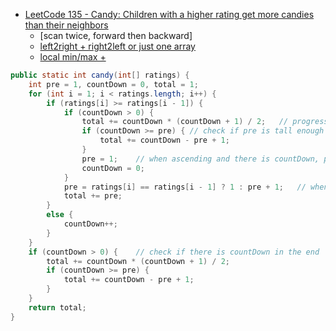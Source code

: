 - [LeetCode 135 - Candy: Children with a higher rating get more candies than their neighbors](https://leetcode.com/articles/candy/)
  - [scan twice, forward then backward]
  - [left2right + right2left or just one array](https://leetcode.com/articles/candy/#approach-4-single-pass-approach-with-constant-space-accepted)
  - [local min/max + ](https://leetcode.com/articles/candy/#approach-4-single-pass-approach-with-constant-space-accepted)
```java
public static int candy(int[] ratings) {
    int pre = 1, countDown = 0, total = 1;
    for (int i = 1; i < ratings.length; i++) {
        if (ratings[i] >= ratings[i - 1]) {
            if (countDown > 0) {
                total += countDown * (countDown + 1) / 2;   // progression part
                if (countDown >= pre) { // check if pre is tall enough
                    total += countDown - pre + 1;
                }
                pre = 1;    // when ascending and there is countDown, prev should be 1
                countDown = 0;
            }
            pre = ratings[i] == ratings[i - 1] ? 1 : pre + 1;   // when equals to previous one, set to 1. Else set to prev + 1
            total += pre;
        }
        else {
            countDown++;
        }
    }
    if (countDown > 0) {    // check if there is countDown in the end
        total += countDown * (countDown + 1) / 2;
        if (countDown >= pre) {
            total += countDown - pre + 1;
        }
    }
    return total;
}
```